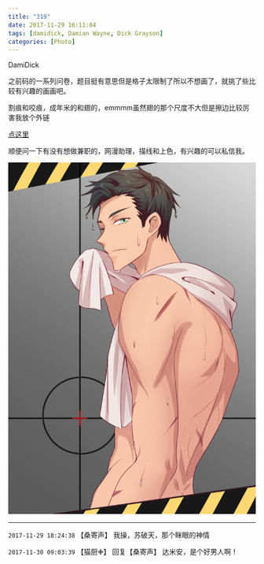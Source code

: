 ```yaml
---
title: "319"
date: 2017-11-29 16:11:04
tags: [damidick, Damian Wayne, Dick Grayson]
categories: [Photo]
---
```


<p>DamiDick</p> 
<p>之前码的一系列问卷，题目挺有意思但是格子太限制了所以不想画了，就挑了些比较有兴趣的画画吧。</p> 
<p>割痕和咬痕，成年米的和翅的，emmmm虽然翅的那个尺度不大但是擦边比较厉害我放个外链</p> 
<p><a target="_blank" rel="nofollow" href="http://file.damidick.anime-japan.net/dD223.jpg"  >点这里</a></p> 
<p>顺便问一下有没有想做兼职的，网漫助理，描线和上色，有兴趣的可以私信我。</p>

![](https://raw.githubusercontent.com/alicewish/meowchain247/master/img_cVZNdzJtQk9JV2NqNzNqM1g2U0FMZ2diQ0Z2NWNaT2pOQk84ZVBFUTU5THhLOWhzOENaNjNnPT0.jpg)

---

`2017-11-29 18:24:38` 【桑寄声】 我操，苏破天，那个眯眼的神情

`2017-11-30 09:03:39` 【猫厨✙】 回复【桑寄声】 达米安，是个好男人啊！
